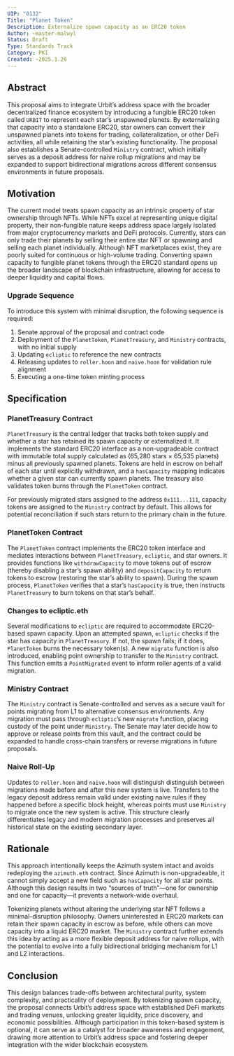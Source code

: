 ```yaml
---
UIP: "0132"
Title: "Planet Token"
Description: Externalize spawn capacity as an ERC20 token
Author: ~master-malwyl
Status: Draft
Type: Standards Track
Category: PKI
Created: ~2025.1.26
---
```


## Abstract

This proposal aims to integrate Urbit’s address space with the broader decentralized finance ecosystem by introducing a fungible ERC20 token called `URBIT` to represent each star’s unspawned planets. By externalizing that capacity into a standalone ERC20, star owners can convert their unspawned planets into tokens for trading, collateralization, or other DeFi activities, all while retaining the star’s existing functionality. The proposal also establishes a Senate-controlled `Ministry` contract, which initially serves as a deposit address for naive rollup migrations and may be expanded to support bidirectional migrations across different consensus environments in future proposals.

## Motivation

The current model treats spawn capacity as an intrinsic property of star ownership through NFTs. While NFTs excel at representing unique digital property, their non-fungible nature keeps address space largely isolated from major cryptocurrency markets and DeFi protocols. Currently, stars can only trade their planets by selling their entire star NFT or spawning and selling each planet individually. Although NFT marketplaces exist, they are poorly suited for continuous or high-volume trading. Converting spawn capacity to fungible planet tokens through the ERC20 standard opens up the broader landscape of blockchain infrastructure, allowing for access to deeper liquidity and capital flows.

### Upgrade Sequence

To introduce this system with minimal disruption, the following sequence is required:

1. Senate approval of the proposal and contract code
2. Deployment of the `PlanetToken`, `PlanetTreasury`, and `Ministry` contracts, with no initial supply
3. Updating `ecliptic` to reference the new contracts
4. Releasing updates to `roller.hoon` and `naive.hoon` for validation rule alignment
5. Executing a one-time token minting process

## Specification

### PlanetTreasury Contract

`PlanetTreasury` is the central ledger that tracks both token supply and whether a star has retained its spawn capacity or externalized it. It implements the standard ERC20 interface as a non-upgradeable contract with immutable total supply calculated as (65,280 stars × 65,535 planets) minus all previously spawned planets. Tokens are held in escrow on behalf of each star until explicitly withdrawn, and a `hasCapacity` mapping indicates whether a given star can currently spawn planets. The treasury also validates token burns through the `PlanetToken` contract.

For previously migrated stars assigned to the address `0x111...111`, capacity tokens are assigned to the `Ministry` contract by default. This allows for potential reconciliation if such stars return to the primary chain in the future.

### PlanetToken Contract

The `PlanetToken` contract implements the ERC20 token interface and mediates interactions between `PlanetTreasury`, `ecliptic`, and star owners. It provides functions like `withdrawCapacity` to move tokens out of escrow (thereby disabling a star’s spawn ability) and `depositCapacity` to return tokens to escrow (restoring the star’s ability to spawn). During the spawn process, `PlanetToken` verifies that a star’s `hasCapacity` is true, then instructs `PlanetTreasury` to burn tokens on that star’s behalf.

### Changes to ecliptic.eth

Several modifications to `ecliptic` are required to accommodate ERC20-based spawn capacity. Upon an attempted spawn, `ecliptic` checks if the star has capacity in `PlanetTreasury`. If not, the spawn fails; if it does, `PlanetToken` burns the necessary token(s). A new `migrate` function is also introduced, enabling point ownership to transfer to the `Ministry` contract. This function emits a `PointMigrated` event to inform roller agents of a valid migration.

### Ministry Contract

The `Ministry` contract is Senate-controlled and serves as a secure vault for points migrating from L1 to alternative consensus environments. Any migration must pass through `ecliptic`’s new `migrate` function, placing custody of the point under `Ministry`. The Senate may later decide how to approve or release points from this vault, and the contract could be expanded to handle cross-chain transfers or reverse migrations in future proposals.

### Naive Roll-Up

Updates to `roller.hoon` and `naive.hoon` will distinguish distinguish between migrations made before and after this new system is live. Transfers to the legacy deposit address remain valid under existing naive rules if they happened before a specific block height, whereas points must use `Ministry` to migrate once the new system is active. This structure clearly differentiates legacy and modern migration processes and preserves all historical state on the existing secondary layer.

## Rationale

This approach intentionally keeps the Azimuth system intact and avoids redeploying the `azimuth.eth` contract. Since Azimuth is non-upgradeable, it cannot simply accept a new field such as `hasCapacity` for all star points. Although this design results in two “sources of truth”—one for ownership and one for capacity—it prevents a network-wide overhaul.

Tokenizing planets without altering the underlying star NFT follows a minimal-disruption philosophy. Owners uninterested in ERC20 markets can retain their spawn capacity in escrow as before, while others can move capacity into a liquid ERC20 market. The `Ministry` contract further extends this idea by acting as a more flexible deposit address for naive rollups, with the potential to evolve into a fully bidirectional bridging mechanism for L1 and L2 interactions.

## Conclusion

This design balances trade-offs between architectural purity, system complexity, and practicality of deployment. By tokenizing spawn capacity, the proposal connects Urbit’s address space with established DeFi markets and trading venues, unlocking greater liquidity, price discovery, and economic possibilities. Although participation in this token-based system is optional, it can serve as a catalyst for broader awareness and engagement, drawing more attention to Urbit’s address space and fostering deeper integration with the wider blockchain ecosystem.
